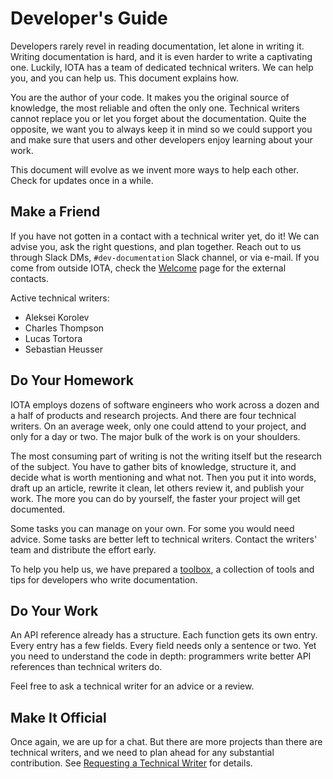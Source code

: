 # Developer's Guide

Developers rarely revel in reading documentation, let alone in writing it. Writing documentation is hard, and it is even harder to write a captivating one. Luckily, IOTA has a team of dedicated technical writers. We can help you, and you can help us. This document explains how.

You are the author of your code. It makes you the original source of knowledge, the most reliable and often the only one. Technical writers cannot replace you or let you forget about the documentation. Quite the opposite, we want you to always keep it in mind so we could support you and make sure that users and other developers enjoy learning about your work.

This document will evolve as we invent more ways to help each other. Check for updates once in a while.

## Make a Friend

If you have not gotten in a contact with a technical writer yet, do it! We can advise you, ask the right questions, and plan together. Reach out to us through Slack DMs, `#dev-documentation` Slack channel, or via e-mail. If you come from outside IOTA, check the [Welcome](../welcome.md#contact-technical-writers) page for the external contacts.

Active technical writers:

- Aleksei Korolev
- Charles Thompson
- Lucas Tortora
- Sebastian Heusser

## Do Your Homework

IOTA employs dozens of software engineers who work across a dozen and a half of products and research projects. And there are four technical writers. On an average week, only one could attend to your project, and only for a day or two. The major bulk of the work is on your shoulders.

The most consuming part of writing is not the writing itself but the research of the subject. You have to gather bits of knowledge, structure it, and decide what is worth mentioning and what not. Then you put it into words, draft up an article, rewrite it clean, let others review it, and publish your work. The more you can do by yourself, the faster your project will get documented.

Some tasks you can manage on your own. For some you would need advice. Some tasks are better left to technical writers. Contact the writers' team and distribute the effort early.

To help you help us, we have prepared a [toolbox](toolbox/toolbox.md), a collection of tools and tips for developers who write documentation.

## Do Your Work

An API reference already has a structure. Each function gets its own entry. Every entry has a few fields. Every field needs only a sentence or two. Yet you need to understand the code in depth: programmers write better API references than technical writers do.

Feel free to ask a technical writer for an advice or a review.

## Make It Official

Once again, we are up for a chat. But there are more projects than there are technical writers, and we need to plan ahead for any substantial contribution. See [Requesting a Technical Writer](request_tw.md) for details.
